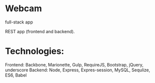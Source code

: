 # Webcam
full-stack app

REST app (frontend and backend). 

# Technologies:
Frontend: Backbone, Marionette, Gulp, RequireJS, Bootstrap, jQuery, underscore
Backend: Node, Express, Expres-session, MySQL, Sequlize, ES6, Babel
